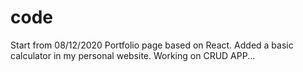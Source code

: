 # code
Start from 08/12/2020
Portfolio page based on React.
Added a basic calculator in my personal website.
Working on CRUD APP...
